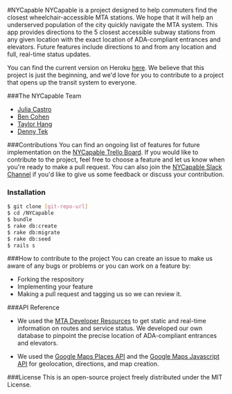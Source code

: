 #NYCapable
NYCapable is a project designed to help commuters find the closest wheelchair-accessible MTA stations. We hope that it will help an underserved population of the city quickly navigate the MTA system. This app provides directions to the 5 closest accessible subway stations from any given location with the exact location of ADA-compliant entrances and elevators. Future features include directions to and from any location and full, real-time status updates.

You can find the current version on Heroku [here](https://nycapable.herokuapp.com/). We believe that this project is just the beginning, and we'd love for you to contribute to a project that opens up the transit
system to everyone.

###The NYCapable Team
- [Julia Castro](https://github.com/julia-castro)
- [Ben Cohen](https://github.com/benjamincohen1989)
- [Taylor Hang](https://github.com/sixthand6th)
- [Denny Tek](https://github.com/tekd)

###Contributions
You can find an ongoing list of features for future implementation on the [NYCapable Trello Board](https://trello.com/b/F8JDyx1o/accessible-nyc). If you would like to contribute to the project, feel free to choose a feature and let us know when you're ready to make a pull request. You can also join the [NYCapable Slack Channel](https://accessiblenyc.slack.com/messages/general/) if you'd like to give us some feedback or discuss your contribution.

### Installation

```sh
$ git clone [git-repo-url]
$ cd /NYCapable
$ bundle
$ rake db:create
$ rake db:migrate
$ rake db:seed
$ rails s
```

###How to contribute to the project
You can create an issue to make us aware of any bugs or problems or you can work on a feature by:
- Forking the respository
- Implementing your feature
- Making a pull request and tagging us so we can review it.


###API Reference
- We used the [MTA Developer Resources](http://datamine.mta.info/) to get static and real-time information on routes and service status. We developed our own database to pinpoint the precise location of ADA-compliant entrances and elevators.

- We used the [Google Maps Places API](https://developers.google.com/places/) and the [Google Maps Javascript API](https://developers.google.com/maps/documentation/javascript/) for geolocation, directions, and map creation.

###License
This is an open-source project freely distributed under the MIT License.
